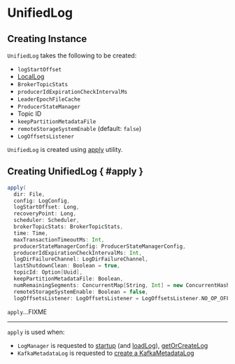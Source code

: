 # UnifiedLog

## Creating Instance

`UnifiedLog` takes the following to be created:

* <span id="logStartOffset"> `logStartOffset`
* <span id="localLog"> [LocalLog](LocalLog.md)
* <span id="brokerTopicStats"> `BrokerTopicStats`
* <span id="producerIdExpirationCheckIntervalMs"> `producerIdExpirationCheckIntervalMs`
* <span id="leaderEpochCache"> `LeaderEpochFileCache`
* <span id="producerStateManager"> `ProducerStateManager`
* <span id="_topicId"> Topic ID
* <span id="keepPartitionMetadataFile"> `keepPartitionMetadataFile`
* <span id="remoteStorageSystemEnable"> `remoteStorageSystemEnable` (default: `false`)
* <span id="logOffsetsListener"> `LogOffsetsListener`

`UnifiedLog` is created using [apply](#apply) utility.

## Creating UnifiedLog { #apply }

```scala
apply(
  dir: File,
  config: LogConfig,
  logStartOffset: Long,
  recoveryPoint: Long,
  scheduler: Scheduler,
  brokerTopicStats: BrokerTopicStats,
  time: Time,
  maxTransactionTimeoutMs: Int,
  producerStateManagerConfig: ProducerStateManagerConfig,
  producerIdExpirationCheckIntervalMs: Int,
  logDirFailureChannel: LogDirFailureChannel,
  lastShutdownClean: Boolean = true,
  topicId: Option[Uuid],
  keepPartitionMetadataFile: Boolean,
  numRemainingSegments: ConcurrentMap[String, Int] = new ConcurrentHashMap[String, Int],
  remoteStorageSystemEnable: Boolean = false,
  logOffsetsListener: LogOffsetsListener = LogOffsetsListener.NO_OP_OFFSETS_LISTENER): UnifiedLog
```

`apply`...FIXME

---

`apply` is used when:

* `LogManager` is requested to [startup](LogManager.md#startup) (and [loadLog](LogManager.md#loadLog)), [getOrCreateLog](LogManager.md#getOrCreateLog)
* `KafkaMetadataLog` is requested to [create a KafkaMetadataLog](../kraft/KafkaMetadataLog.md#apply)

